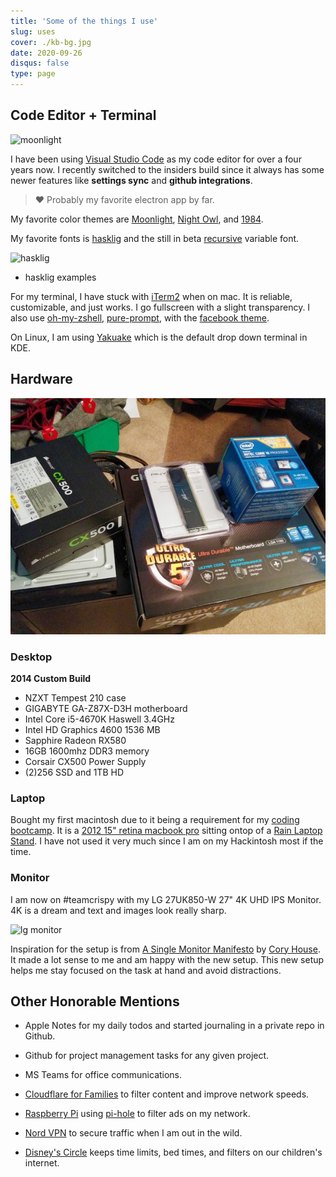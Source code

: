 ```yaml
---
title: 'Some of the things I use'
slug: uses
cover: ./kb-bg.jpg
date: 2020-09-26
disqus: false
type: page
---
```


## Code Editor + Terminal   

![moonlight](https://raw.githubusercontent.com/atomiks/moonlight-vscode-theme/master/preview.png)

I have been using [Visual Studio Code][visual studio code] as my code editor for over a four years now. I recently switched to the insiders build since it always has some newer features like **settings sync** and **github integrations**. 

> ❤️ Probably my favorite electron app by far. 

My favorite color themes are [Moonlight](https://github.com/atomiks/moonlight-vscode-theme), [Night Owl](https://github.com/sdras/night-owl-vscode-theme), and [1984](https://github.com/juanmnl/vs-1984). 

My favorite fonts is [hasklig](https://github.com/i-tu/Hasklig) and the still in beta [recursive](https://github.com/arrowtype/recursive) variable font.

![hasklig](https://raw.githubusercontent.com/i-tu/Hasklig/master/hasklig_example.png)

* hasklig examples

For my terminal, I have stuck with [iTerm2][iterm2] when on mac. It is reliable, customizable, and just works. I go fullscreen with a slight transparency. I also use [oh-my-zshell][oh-my-zsh], [pure-prompt][pure], with the [facebook theme][facebook-iterm]. 

On Linux, I am using [Yakuake](https://kde.org/applications/system/org.kde.yakuake) which is the default drop down terminal in KDE.

## Hardware

![custom build](../posts/../../posts/2019-11-11-hakintosh-catalina-guide/parts.jpg)

### Desktop

**2014 Custom Build**

- NZXT Tempest 210 case
- GIGABYTE GA-Z87X-D3H motherboard
- Intel Core i5-4670K Haswell 3.4GHz
- Intel HD Graphics 4600 1536 MB
- Sapphire Radeon RX580
- 16GB 1600mhz DDR3 memory
- Corsair CX500 Power Supply
- (2)256 SSD and 1TB HD

### Laptop

Bought my first macintosh due to it being a requirement for my [coding bootcamp][codeup]. It is a [2012 15" retina macbook pro][mac] sitting ontop of a [Rain Laptop Stand][rain-stand]. I have not used it very much since I am on my Hackintosh most if the time.

### Monitor

I am now on #teamcrispy with my LG 27UK850-W 27" 4K UHD IPS Monitor. 4K is a dream and text and images look really sharp.

![lg monitor](https://images-na.ssl-images-amazon.com/images/I/718ICn8vZTL._AC_SL1000_.jpg)

 Inspiration for the setup is from [A Single Monitor Manifesto][manifesto] by [Cory House][cory-house]. It made a lot sense to me and am happy with the new setup. This new setup helps me stay focused on the task at hand and avoid distractions.


## Other Honorable Mentions

- Apple Notes for my daily todos and started journaling in a private repo in Github.

- Github for project management tasks for any given project.

- MS Teams for office communications. 

- [Cloudflare for Families](https://blog.cloudflare.com/introducing-1-1-1-1-for-families/) to filter content and improve network speeds.

- [Raspberry Pi][rpi] using [pi-hole][pihole] to filter ads on my network. 

- [Nord VPN][nordvpn] to secure traffic when I am out in the wild.

- [Disney's Circle][circle] keeps time limits, bed times, and filters on our children's internet.

[visual studio code]: https://code.visualstudio.com/
[codeup]: http://codeup.com
[monokaipro]: https://www.monokai.pro/vscode/
[material facebook]: https://github.com/rmarganti/vsc-material-facebook-theme
[dracula]: https://draculatheme.com/visual-studio-code/
[cobalt2]: https://github.com/wesbos/cobalt2-vscode
[iterm2]: https://www.iterm2.com/
[pure]: https://github.com/sindresorhus/pure
[facebook-iterm]: https://github.com/slwen/facebook-iterm-theme
[oh-my-zsh]: https://github.com/robbyrussell/oh-my-zsh
[operator mono]: https://dank.sh/
[dell-monitor]: https://www.amazon.com/dp/B00SPWPF1O/_encoding=UTF8?coliid=I2CTU0GMXJ7G9U&colid=1SW4HY14FLX9F&psc=0
[cory-house]: https://twitter.com/housecor
[manifesto]: https://hackernoon.com/why-i-stopped-using-multiple-monitors-bfd87efa2e5b
[webcam]: http://a.co/1F7pfgq
[circle]: http://a.co/cbymmBu
[trello]: https://trello.com/
[slack]: https://slack.com/
[opendns]: https://www.opendns.com
[mac]: https://support.apple.com/kb/sp653?locale=en_US
[rain-stand]: http://a.co/e4cHHEA
[rpi]: https://www.raspberrypi.org/
[pihole]: https://pi-hole.net/
[cascadia-code]: https://github.com/microsoft/cascadia-code
[nordvpn]: https://go.nordvpn.net/aff_c?offer_id=15&aff_id=3363&url_id=902